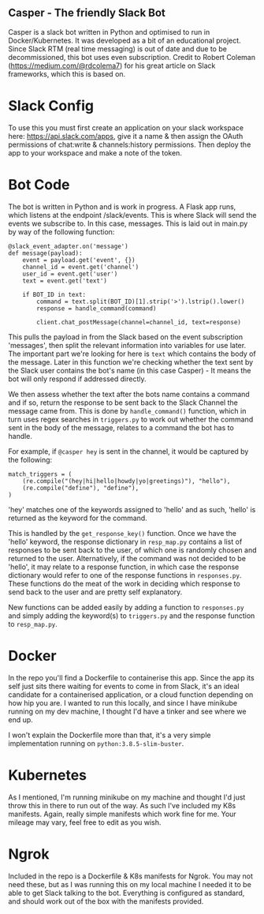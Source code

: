 ## Casper - The friendly Slack Bot
Casper is a slack bot written in Python and optimised to run in Docker/Kubernetes. It was developed as a bit of an educational project.
Since Slack RTM (real time messaging) is out of date and due to be decommissioned, this bot uses even subscription.
Credit to Robert Coleman (https://medium.com/@rdcolema7) for his great article on Slack frameworks, which this is based on.

# Slack Config

To use this you must first create an application on your slack workspace here: https://api.slack.com/apps, give it a name & then assign the OAuth permissions of chat:write & channels:history permissions. Then deploy the app to your workspace and make a note of the token.

# Bot Code

The bot is written in Python and is work in progress. A Flask app runs, which listens at the endpoint /slack/events. This is where Slack will send the events we subscribe to. In this case, messages. This is laid out in main.py by way of the following function:
```
@slack_event_adapter.on('message')
def message(payload):
    event = payload.get('event', {})
    channel_id = event.get('channel')
    user_id = event.get('user')
    text = event.get('text')

    if BOT_ID in text:
        command = text.split(BOT_ID)[1].strip('>').lstrip().lower()
        response = handle_command(command)

        client.chat_postMessage(channel=channel_id, text=response)
```
This pulls the payload in from the Slack based on the event subscription 'messages', then split the relevant information into variables for use later. The important part we're looking for here is `text` which contains the body of the message. Later in this function we're checking whether the text sent by the Slack user contains the bot's name (in this case Casper) - It means the bot will only respond if addressed directly. 

We then assess whether the text after the bots name contains a command and if so, return the response to be sent back to the Slack Channel the message came from. This is done by `handle_command()` function, which in turn uses regex searches in `triggers.py` to work out whether the command sent in the body of the message, relates to a command the bot has to handle.

For example, if `@casper hey` is sent in the channel, it would be captured by the following:
```
match_triggers = (
    (re.compile("(hey|hi|hello|howdy|yo|greetings)"), "hello"),
    (re.compile("define"), "define"),
)
```
'hey' matches one of the keywords assigned to 'hello' and as such, 'hello' is returned as the keyword for the command.

This is handled by the `get_response_key()` function. Once we have the 'hello' keyword, the response dictionary in `resp_map.py` contains a list of responses to be sent back to the user, of which one is randomly chosen and returned to the user. Alternatively, if the command was not decided to be 'hello', it may relate to a response function, in which case the response dictionary would refer to one of the response functions in `responses.py`. These functions do the meat of the work in deciding which response to send back to the user and are pretty self explanatory. 

New functions can be added easily by adding a function to `responses.py` and simply adding the keyword(s) to `triggers.py` and the response function to `resp_map.py`.

# Docker

In the repo you'll find a Dockerfile to containerise this app. Since the app its self just sits there waiting for events to come in from Slack, it's an ideal candidate for a containerised application, or a cloud function depending on how hip you are. I wanted to run this locally, and since I have minikube running on my dev machine, I thought I'd have a tinker and see where we end up.

I won't explain the Dockerfile more than that, it's a very simple implementation running on `python:3.8.5-slim-buster`.

# Kubernetes

As I mentioned, I'm running minikube on my machine and thought I'd just throw this in there to run out of the way. As such I've included my K8s manifests. Again, really simple manifests which work fine for me. Your mileage may vary, feel free to edit as you wish.

# Ngrok

Included in the repo is a Dockerfile & K8s manifests for Ngrok. You may not need these, but as I was running this on my local machine I needed it to be able to get Slack talking to the bot. Everything is configured as standard, and should work out of the box with the manifests provided.
